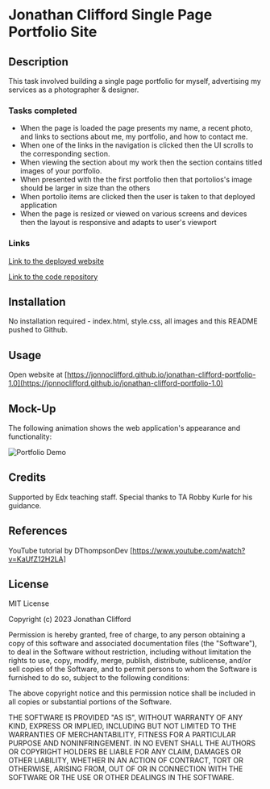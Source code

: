 # Jonathan Clifford Single Page Portfolio Site

## Description

This task involved building a single page portfolio for myself, advertising my services as a photographer & designer.

### Tasks completed

* When the page is loaded the page presents my name, a recent photo, and links to sections about me, my portfolio, and how to contact me.
* When one of the links in the navigation is clicked then the UI scrolls to the corresponding section.
* When viewing the section about my work then the section contains titled images of your portfolio.
* When presented with the the first portfolio then that portolios's image should be larger in size than the others
* When portolio items are clicked then the user is taken to that deployed application
* When the page is resized or viewed on various screens and devices then the layout is responsive and adapts to user's viewport

### Links

[Link to the deployed website](https://jonnoclifford.github.io/jonathan-clifford-portfolio-1.0/)

[Link to the code repository](https://github.com/jonnoclifford/jonathan-clifford-portfolio-1.0)

## Installation

No installation required - index.html, style.css, all images and this README pushed to Github.

## Usage

Open website at [https://jonnoclifford.github.io/jonathan-clifford-portfolio-1.0](https://jonnoclifford.github.io/jonathan-clifford-portfolio-1.0)

## Mock-Up

The following animation shows the web application's appearance and functionality:

![Portfolio Demo](/assets/images/portfolio-demo.gif)

## Credits

Supported by Edx teaching staff. Special thanks to TA Robby Kurle for his guidance.


## References

YouTube tutorial by DThompsonDev [https://www.youtube.com/watch?v=KaUfZ12H2LA]

## License

MIT License

Copyright (c) 2023 Jonathan Clifford

Permission is hereby granted, free of charge, to any person obtaining a copy
of this software and associated documentation files (the "Software"), to deal
in the Software without restriction, including without limitation the rights
to use, copy, modify, merge, publish, distribute, sublicense, and/or sell
copies of the Software, and to permit persons to whom the Software is
furnished to do so, subject to the following conditions:

The above copyright notice and this permission notice shall be included in all
copies or substantial portions of the Software.

THE SOFTWARE IS PROVIDED "AS IS", WITHOUT WARRANTY OF ANY KIND, EXPRESS OR
IMPLIED, INCLUDING BUT NOT LIMITED TO THE WARRANTIES OF MERCHANTABILITY,
FITNESS FOR A PARTICULAR PURPOSE AND NONINFRINGEMENT. IN NO EVENT SHALL THE
AUTHORS OR COPYRIGHT HOLDERS BE LIABLE FOR ANY CLAIM, DAMAGES OR OTHER
LIABILITY, WHETHER IN AN ACTION OF CONTRACT, TORT OR OTHERWISE, ARISING FROM,
OUT OF OR IN CONNECTION WITH THE SOFTWARE OR THE USE OR OTHER DEALINGS IN THE
SOFTWARE.

